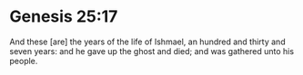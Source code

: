 # Genesis 25:17

And these [are] the years of the life of Ishmael, an hundred and thirty and seven years: and he gave up the ghost and died; and was gathered unto his people.